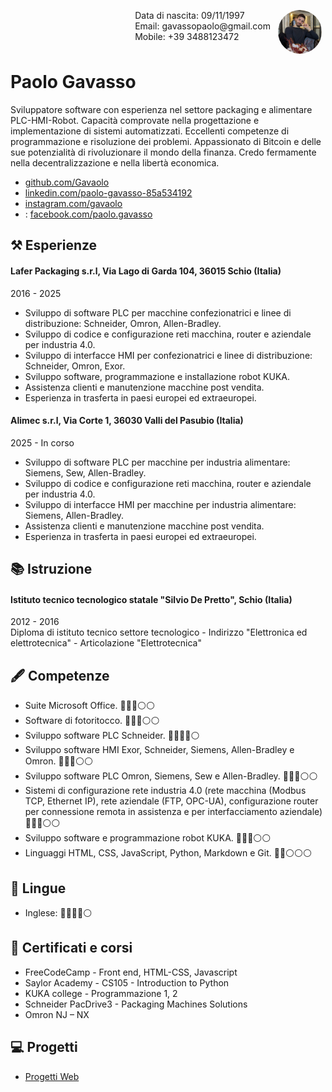 <img style="float:right;border-radius:50%;width:70px;padding:6px" src="profilo.png" />

<span style="float:right;padding:6px"> 
    Data di nascita: 09/11/1997 <br>
    Email: gavassopaolo@gmail.com <br> 
    Mobile: +39 3488123472 <br> 
</span>

<br><br><br>

# Paolo Gavasso
Sviluppatore software con esperienza nel settore packaging e alimentare PLC-HMI-Robot. Capacità comprovate nella progettazione e implementazione di sistemi automatizzati. Eccellenti competenze di programmazione e risoluzione dei problemi. Appassionato di Bitcoin e delle sue potenzialità di rivoluzionare il mondo della finanza. Credo fermamente nella decentralizzazione e nella libertà economica.

- [github.com/Gavaolo](https://github.com/Gavaolo/gavaolo.github.io)
- [linkedin.com/paolo-gavasso-85a534192](https://www.linkedin.com/in/paolo-gavasso-85a534192)
- [instagram.com/gavaolo](https://www.instagram.com/gavaolo/?hl=it)
- <i class="fab fa-facebook-square"></i>: [facebook.com/paolo.gavasso](https://www.facebook.com/paolo.gavasso)

## ⚒️ Esperienze
#### Lafer Packaging s.r.l, Via Lago di Garda 104, 36015 Schio (Italia)
2016 - 2025
- Sviluppo di software PLC per macchine confezionatrici e linee di distribuzione: Schneider, Omron, Allen-Bradley.
- Sviluppo di codice e configurazione reti macchina, router e aziendale per industria 4.0.
- Sviluppo di interfacce HMI per confezionatrici e linee di distribuzione: Schneider, Omron, Exor.
- Sviluppo software, programmazione e installazione robot KUKA.
- Assistenza clienti e manutenzione macchine post vendita.
- Esperienza in trasferta in paesi europei ed extraeuropei. 

#### Alimec s.r.l, Via Corte 1, 36030 Valli del Pasubio (Italia)
2025 - In corso
- Sviluppo di software PLC per macchine per industria alimentare: Siemens, Sew, Allen-Bradley.
- Sviluppo di codice e configurazione reti macchina, router e aziendale per industria 4.0.
- Sviluppo di interfacce HMI per macchine per industria alimentare: Siemens, Allen-Bradley.
- Assistenza clienti e manutenzione macchine post vendita.
- Esperienza in trasferta in paesi europei ed extraeuropei. 

## 📚 Istruzione
#### Istituto tecnico tecnologico statale "Silvio De Pretto", Schio (Italia)  
2012 - 2016  
Diploma di istituto tecnico settore tecnologico - Indirizzo "Elettronica 
ed elettrotecnica" - Articolazione "Elettrotecnica"

## 🖋️ Competenze
- Suite Microsoft Office. 🔵🔵🔵⚪⚪
- Software di fotoritocco. 🔵🔵🔵⚪⚪
- Sviluppo software PLC Schneider. 🔵🔵🔵🔵⚪
- Sviluppo software HMI Exor, Schneider, Siemens, Allen-Bradley e Omron. 🔵🔵🔵⚪⚪
- Sviluppo software PLC Omron, Siemens, Sew e Allen-Bradley. 🔵🔵🔵⚪⚪
- Sistemi di configurazione rete industria 4.0 (rete macchina (Modbus TCP, Ethernet IP), rete aziendale (FTP, OPC-UA), configurazione router per connessione remota in assistenza e per interfacciamento aziendale) 🔵🔵🔵⚪⚪
- Sviluppo software e programmazione robot KUKA. 🔵🔵🔵⚪⚪
- Linguaggi HTML, CSS, JavaScript, Python, Markdown e Git. 🔵🔵⚪⚪⚪

## 💭 Lingue
- Inglese: 🔵🔵🔵🔵⚪

## 📜 Certificati e corsi
- FreeCodeCamp - Front end, HTML-CSS, Javascript
- Saylor Academy - CS105 - Introduction to Python
- KUKA college - Programmazione 1, 2
- Schneider PacDrive3 - Packaging Machines Solutions
- Omron NJ – NX

## 💻 Progetti
- [Progetti Web](https://github.com/gavaolo/gavaolo.github.io/tree/main/projects/web_projects)
